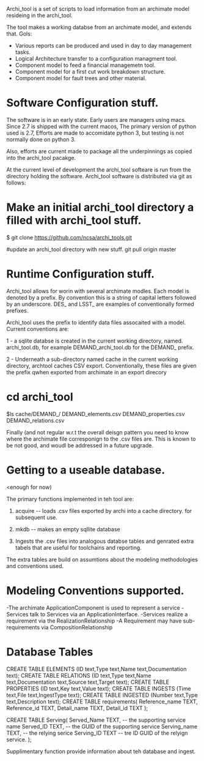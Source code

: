 Archi_tool is a set of scripts to load information from
an archimate model resideing in the archi_tool.

The tool makes a working databse from an archimate model,
and extends that.   Gols:

- Various reports can be produced and used in day to day management tasks.
- Logical Architecture transfer  to a configuration managment tool.
- Component model to feed a financial managemetn tool.
- Component model for a first cut work breakdown structure.
- Component model for fault trees and other material.

Software Configuration stuff.
============================
The software is in an early state. Early users
are managers using macs. Since 2.7 is shipped with
the current macos, The primary version of python
used is 2.7, Efforts are made to accomidate python 3,
but testing is not normally done on python 3.

Also, efforts are current made to package all the
underpinnings as copied into the archi_tool pacakge. 

At the current level of development the archi_tool softeare is
run from the directory holding the software.  Archi_tool software
is distributed via git as follows:

# Make an initial  archi_tool directory a filled with archi_tool stuff.
$ git clone https://github.com/ncsa/archi_tools.git

#update an archi_tool directory with new stuff.
git pull origin master

Runtime Configuration stuff.
============================
Archi_tool allows for worin with several archimate modles.  Each
model is denoted by a prefix. By convention  this is a string
of capital letters followed by an underscore.  DES_  and LSST_ are
examples of conventionally formed prefixes.

Archi_tool uses the prefix to identify data files assocaited with a
model.   Current conventions are:

1 - a sqlite databse is created in the current working directory,
named. <prefix>archi_tool.db, for example DEMAND_archi_tool.db
for the DEMAND_ prefix.

2 - Underneath a sub-directory named cache in the current working  directory,
archtool caches  CSV export. Conventionally, these files are given the
prefix qwhen exported from archimate in an export direcory

# cd archi_tool
$ls cache/DEMAND_/
DEMAND_elements.csv     DEMAND_properties.csv   DEMAND_relations.csv

Finally (and not regular w.r.t the overall deisgn pattern you need to know
where the archimate file corresponign to the .csv files are.  This is known to be not good,  and woudl be addressed in a future upgrade.

Getting to a useable database.
==============================

<enough for now)

The primary functions implemented in teh tool are:

1) acquire -- loads .csv files exported by archi into a cache
directory. for subsequent use.

2) mkdb -- makes an empty sqllite database

3) Ingests the .csv files into analogous databse tables and genrated
extra tabels that are useful for toolchains and reporting.

The extra tables are build on assumtions about the  modeling
methodologies and conventions used.

Modeling Conventions supported.
===============================
-The archimate ApplicationComponent is used to represent a service
-Services talk to Services via an ApplicationInterface.
-Services realize a requirement via the RealizationRelationship
-A Requirement may have sub-requirements via CompositionRelationship

Database Tables
===============

  CREATE TABLE ELEMENTS (ID text,Type text,Name text,Documentation text);
  CREATE TABLE RELATIONS (ID text,Type text,Name text,Documentation text,Source text,Target text);
  CREATE TABLE PROPERTIES (ID text,Key text,Value text);
  CREATE TABLE INGESTS (Time text,File text,IngestType text);
  CREATE TABLE INGESTED (Number text,Type text,Description text);
  CREATE TABLE requirements(
    Reference_name TEXT,
    Reference_id TEXT,
    Detail_name TEXT,
    Detail_id TEXT
   );

  CREATE TABLE Serving(
    Served_Name TEXT,     -- the supporting service name
    Served_ID TEXT,       -- the GUID of the supporting service
    Serving_name TEXT,    -- the relying serice
    Serving_ID TEXT       -- tre ID GUID of the relyign service.
 );
                


Supplimentary function provide information about teh database and ingest.


